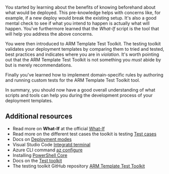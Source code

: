 
You started by learning about the benefits of knowing beforehand about what would be deployed. This pre-knowledge helps with concerns like, for example,  if a new deploy would break the existing setup. It's also a good mental check to see if what you intend to happen is actually what will happen. You've furthermore learned that the *What-If* script is the tool that will help you address the above concerns.

You were then introduced to ARM Template Test Toolkit. The testing toolkit validates your deployment templates by comparing them to tried and tested, best practices and indicates where you are in *violation*. It's worth pointing out that the ARM Template Test Toolkit is not something you *must* abide by but is merely recommendations.

Finally you've learned how to implement domain-specific rules by authoring and running custom tests for the ARM Template Test Toolkit tool.

In summary, you should now have a good overall understanding of what scripts and tools can help you during the development process of your deployment templates.

## Additional resources

- Read more on **What-If** at the official [What-If](https://docs.microsoft.com/en-us/azure/azure-resource-manager/templates/template-deploy-what-if?tabs=azure-powershell)
- Read more on the different test cases the toolkit is testing [Test cases](https://docs.microsoft.com/en-us/azure/azure-resource-manager/templates/test-cases)
- Docs on [Deployment modes](https://docs.microsoft.com/azure/azure-resource-manager/templates/deployment-modes)
- Visual Studio Code [Integratd terminal](https://code.visualstudio.com/docs/editor/integrated-terminal)
- Azure CLI command [az configure](https://docs.microsoft.com/cli/azure/azure-cli-configuration?view=azure-cli-latest)
- Installing [PowerShell Core](https://docs.microsoft.com/en-us/azure/azure-resource-manager/templates/test-toolkit)
- Docs on the [Test toolkit](https://docs.microsoft.com/en-us/azure/azure-resource-manager/templates/test-toolkit)
- The testing toolkit GitHub repository [ARM Template Test Toolkit](https://aka.ms/arm-ttk-latest)
